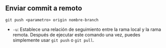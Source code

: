 ## Enviar commit a remoto

```shell
git push <parametro> origin nombre-branch
```

- `-u`: Establece una relación de seguimiento entre la rama local y la rama remota. Después de ejecutar este comando una vez, puedes simplemente usar `git push` o `git pull`.